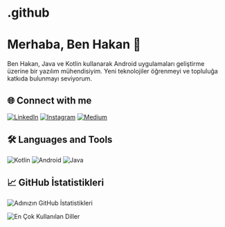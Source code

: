# .github
# Merhaba, Ben Hakan 👋

Ben Hakan, Java ve Kotlin kullanarak Android uygulamaları geliştirme üzerine bir yazılım mühendisiyim. Yeni teknolojiler öğrenmeyi ve topluluğa katkıda bulunmayı seviyorum.

## 🌐 Connect with me

[![LinkedIn](https://img.shields.io/badge/LinkedIn-0077B5?style=for-the-badge&logo=linkedin&logoColor=white)](https://linkedin.com/in/hakan-kuru11)
[![Instagram](https://img.shields.io/badge/Instagram-E4405F?style=for-the-badge&logo=instagram&logoColor=white)](https://instagram.com/hakan_kr.1)
[![Medium](https://img.shields.io/badge/Medium-12100E?style=for-the-badge&logo=medium&logoColor=white)](https://medium.com/@hakan.k3272)

## 🛠 Languages and Tools

![Kotlin](https://img.shields.io/badge/Kotlin-0095D5?style=for-the-badge&logo=kotlin&logoColor=white)
![Android](https://img.shields.io/badge/Android-3DDC84?style=for-the-badge&logo=android&logoColor=white)
![Java](https://img.shields.io/badge/Java-ED8B00?style=for-the-badge&logo=java&logoColor=white)

## 📈 GitHub İstatistikleri

![Adınızın GitHub İstatistikleri](https://github-readme-stats.vercel.app/api?username=hakan-kuru&show_icons=true&theme=radical)

![En Çok Kullanılan Diller](https://github-readme-stats.vercel.app/api/top-langs/?username=hakan-kuru&layout=compact&theme=radical)
